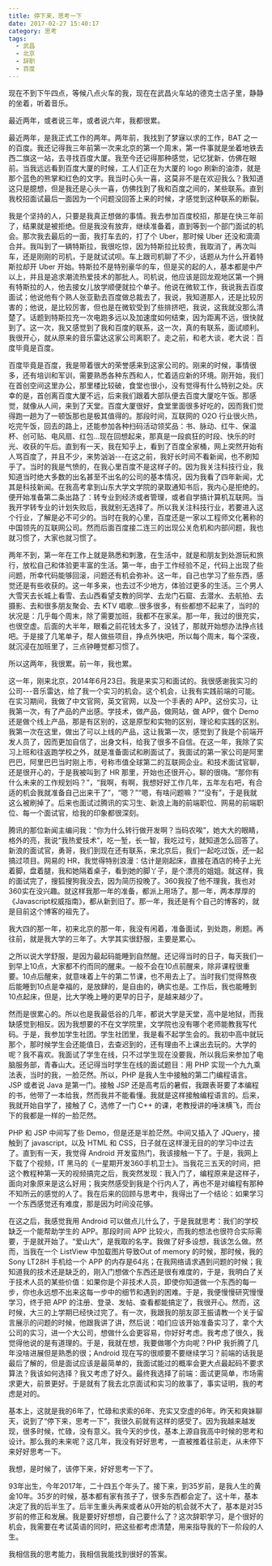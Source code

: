 ```yaml
---
title: 停下来，思考一下
date: 2017-02-27 15:40:17
category: 思考
tags:
  - 武昌
  - 北京
  - 辞职
  - 百度
---
```


现在不到下午四点，等候八点火车的我，现在在武昌火车站的德克士店子里，静静的坐着，听着音乐。

最近两年，或者说三年，或者说六年，我都很累。

<!--more-->

最近两年，是我正式工作的两年。两年前，我找到了梦寐以求的工作，BAT 之一的百度。我还记得我三年前第一次来北京的第一个周末，第一件事就是坐着地铁去西二旗这一站，去寻找百度大厦。我至今还记得那种感觉，记忆犹新，仿佛在眼前。当我远远看到百度大厦的时候，工人们正在为大厦的 logo 刷新的油漆，就是那个蓝色的熊掌和红色的文字。我当时心头一喜，这莫非不是在欢迎我么？我知道这只是臆想，但是我还是心头一喜，仿佛找到了我和百度之间的，某些联系。直到我校招面试最后一面因为一个问题没回答上来的时候，才感觉到这种联系的断裂。

我是个坚持的人，只要是我真正想做的事情。我去参加百度校招，那是在快三年前了，结果就是被拒绝。但是我没有放弃，继续准备着，直到等到一个部门面试的机会。那次我去最后的一面，我打车去的，打了个 Uber，那时候 Uber 还没和滴滴合并。我叫到了一辆特斯拉，我很吃惊，因为特斯拉比较贵，我取消了，再次叫车，还是刚刚的司机，于是就试试呗。车上跟司机聊了不少，话题从为什么开着特斯拉却开 Uber 开始。特斯拉不是特别豪华的车，但是买的起的人，基本都是中产以上，并且是追求潮流热爱技术的那批人。司机说，他应该是回龙观地区第一个拥有特斯拉的人，他去接女儿放学顺便就拉个单子。他说在微软工作，我说我去百度面试；他说他有个熟人张亚勤去百度做总裁去了，我说，我知道那人，还是比较厉害的；他说，是比较厉害，但也是在微软受到了些排挤吧，我说，这我就没那么清楚了。话题到特斯拉充一次电跑多远以及加速度如何结束，因为距离不远，很快就到了。这一次，我又感觉到了我和百度的联系，这一次，真的有联系，面试顺利。我很开心，就从原来的音乐雷达这家公司离职了。走之前，和老大谈，老大说：百度毕竟是百度。

百度毕竟是百度，我是带着很大的荣誉感来到这家公司的。刚来的时候，事情很多，还有培训和军训，需要熟悉各种东西和人，忙着适应新的环境。刚开始，我们在首创空间这里办公，那里楼比较破，食堂也很小，没有觉得有什么特别之处。庆幸的是，首创离百度大厦不远，后来我们跟着大部队便去百度大厦吃午饭。那感觉，就像从人间，来到了天堂。百度大厦很好，食堂里面很多好吃的，因而我们觉得跑一趟为了一顿饭那也是极其值得的。那段时间，互联网的 O2O 行业很火热，吃完午饭，回去的路上，还能参加各种扫码活动领奖品：书、脉动、红牛、保温杯、创可贴、电风扇、红包...现在回想起来，那真是一段疯狂的时段、快乐的时光、收获的午后。直到有一天，我在知乎上，看到了百度全家桶，网上突然开始有人骂百度了，并且不少，来势汹汹---在这之前，我好长时间不看新闻，也不刷知乎了。当时的我是气愤的，在我心里百度不是这样子的。因为我关注科技行业，我知道当时绝大多数的出名甚至不出名的公司的基本情况，因为我看了四年新闻，尤其是科技新闻。在我高考拿到山东大学文学院的录取通知书后，我内心是拒绝的。便开始准备第二条出路了：转专业到经济或者管理，或者自学搞计算机互联网。当我开学转专业的计划失败后，我就别无选择了。所以我关注科技行业，若要进入这个行业，了解是必不可少的。当时在我的心里，百度还是一家以工程师文化著称的中国领先的互联网公司。然而后面百度接二连三的出现公关危机和内部问题，我也就习惯了，大家也就习惯了。

两年不到，第一年在工作上就是熟悉和刺激，在生活中，就是和朋友到处游玩和旅行，放松自己和体验更丰富的生活。第一年，由于工作经验不足，代码上出现了些问题，所幸代码能够回滚，问题还有机会弥补。这一年，自己也学习了些东西，感觉还是有些收获的。这一年多来，也去过不少地方，体验过更多的生活。三个男人大雪天去长城上看雪、去山西看望支教的同学、去龙门石窟、去潜水、去航拍、去摄影、去和很多朋友聚会、去 KTV 唱歌...很多很多，有些都想不起来了，当时的状况是：几乎每个周末，除了需要加班，我都不在家呆。那一年，我过的很充实，也很空虚。后面的大半年，眼看之前花钱太多了，没钱了，那就开始想办法挣点钱吧。于是接了几笔单子，帮人做些项目，挣点外快吧，所以每个周末，每个深夜，就沉浸在加班里了，三点钟睡觉都习惯了。

所以这两年，我很累。前一年，我也累。

这一年，刚来北京，2014年6月23日。我是来实习和面试的。我很感谢我实习的公司---音乐雷达，给了我一个实习的机会。这个机会，让我有实践前端的可能。在实习期间，我做了中文官网，英文官网，以及一个手表的 APP。这份实习，让我第一次，有了产品的产出感。学技术，做产品，做网站，做 APP，做个 Demo 还是做个线上产品，那是有区别的，这是原型和实物的区别，理论和实践的区别。我第一次在这里，做出了可以上线的产品，这让我第一次，感觉到了我是个前端开发人员了，因而更加自信了，出身文科，给我了很多不自信。在这一年，我除了实习上班和往返跑学校之外，就是准备面试和刷面试了。我面试的第一家公司是阿里巴巴，阿里巴巴当时刚上市，号称市值全球第二的互联网企业。和技术面试官聊，还是很开心的，于是我被叫到了 HR 那里，开始也还很开心，聊的很嗨。“那你有什么未来的工作规划吗？”，“我啊，有啊，我想好好工作几年，五年左右吧，有合适的机会我就准备自己出来干了”，“嗯？”“嗯，有啥问题嘛？”“没有”，于是我就这么被刷掉了。后来也面试过腾讯的实习生、新浪上海的前端职位、网易的前端职位、每一个面试官，给我的印象都很深刻。

腾讯的那位新闻主编问我：“你为什么转行做开发啊？当码农唉”，她大大的眼睛，格外的亮，我说“我热爱技术”，吃一堑，长一智，我吃过亏，就知道怎么回答了。新浪的面试官，勇哥，我们到现在还有联系，来北京后，我们一起吃过饭，还一起搞过项目。网易的 HR，我觉得特别浪漫：估计是刚起床，直接在酒店的椅子上光着脚，盘着腿，我和她隔着桌子，看到她的脚丫子，是个漂亮的姐姐。就这样，我的面试完了，搜狐搜狗我没去，因为简历投晚了。360我投了他不理我，我也对360实在没兴趣。就这样我那一年的准备，都派上用场了。那一年，两本厚厚的《Javascript权威指南》，都从新到旧了。那一年，我还是有个自己的博客的，就是目前这个博客的祖先了。

我大四的那一年，初来北京的那一年，我没有闲着，准备面试，到处跑，刷题。再往前，就是我大学的三年了。大学其实很舒服，主要是累心。

之所以说大学舒服，是因为最起码能睡到自然醒。还记得当时的日子，每天我们一到早上10点，大家都不约而同的醒来。一般不会在10点前醒来，除非课程很重要。10点后醒来，就意味着上午的第二节课，也不用去上了。当时我们觉得熬夜后能睡到10点是幸福的，是放肆的，是自由的，确实也是。工作后，我也能睡到10点起床，但是，比大学晚上睡的更早的日子，是越来越少了。

然而是很累心的。所以也是我最低谷的几年，都说大学是天堂，高中是地狱，而我缺感觉到相反。因为我想要的不在文学院里，文学院也没有哪个老师能教我写代码。于是，我参加学生社团。学生社团里，我是看不起学生会的。我初中高中就玩那个，那时候学生会还能值日，去查迟到的，还有理由不上课出去玩的。大学的呢？我不喜欢。我面试了学生在线，只不过学生现在没要我，所以我后来参加了电脑服务部，青春山大。还记得当时学生在线的面试题目：用 PHP 实现一个九九乘法表，当时的我，一脸茫然。所以，PHP 是我人生中接触的第二门编程语言。 JSP 或者说 Java 是第一门。接触 JSP 还是高考后的暑假，我跟表哥要了本编程的书，他带了一本给我，然而我并不能看懂。我就是这样接触编程语言的。后来，我就开始自学了，接触了 C，选修了一门 C++ 的课，老教授讲的唾沫横飞，而台下的我都是一样的一脸茫然。

PHP 和 JSP 中间写了些 Demo，但是还是半脸茫然。中间又插入了 JQuery，接触到了 javascript，以及 HTML 和 CSS，日子就在这样漫无目的的学习中过去了。直到有一天，我觉得 Android 开发蛮热门，我该接触一下了。于是，我网上下载了个视频，IT 黑马的《一星期开发360手机卫士》。当我花三五天的时间，把这个教程种第一天的视频搞完之后，我突然发现：我入门了，编程原来是这样子，面向对象原来是这么好用；我突然感受到我是个行内人了，再也不是对编程有那种不知所云的感觉的人了。我在后来的回顾与思考中，我得出了一个结论：如果学习一个东西感觉还有难度，那是因为时间没花够。

在这之后，我感觉我用 Android 可以做点儿什么了，于是我就思考：我们的学校缺乏一个能帮助学生的 APP。那段时间 APP 比较火，而我的想法也很符合实际需要，于是就开始了。“爱山大”，是我取的名字。我做了好多设想，我该怎么做。然而，当我在一个 ListView 中加载图片导致Out of memory 的时候，那时候，我的 Sony LT28H 手机给一个 APP 的内存是64兆；在我网络请求遇到问题的时候；我知道我的技术还是缺乏的，刚入门想做个东西还是很有难度的，于是，我明白了关于技术人员的某些价值：如果你是个非技术人员，即使你知道做一个东西的每一步，你也永远想不出来这每一步中的细节和遇到的困难。于是，我便慢慢研究慢慢学习，终于把 APP 的注册、登录、发帖、查看都能搞定了，我很开心。然而，这时候，大三的上学期已经快过完了。有一次，我跟我的朋友邵王振请教一个关于留言展示的问题的时候，他跟我讲了讲，然后说：咱们应该开始准备实习了，拿个大公司的实习，进一个大公司，想做什么会更容易，你好好考虑。我考虑了很久，我觉得他说的是有道理的。于是，我就在想，我要做哪个方向呢？PHP 我折腾了几年没啥进展但是熟悉的很；Android 现在写的很顺要不要继续学习？前端的话我是最后了解的，但是面试应该是最简单的，我面试能过的概率会更大点最起码不要求算法？我该如何选择？我又考虑了好久。最终我选择了前端：面试更简单，市场需求更大，前景更好。于是就有了我去北京面试和实习的故事了，事实证明，我的考虑是对的。

基本上，这就是我的6年了，忙碌和求索的6年、充实又空虚的6年。昨天和爽妹聊天，说到了“停下来，思考一下”，我很久前就有这样的感受了。因为我越来越发现，很多时候，忙碌，没有意义。我今天的步伐，基本上源自我高中时候的思考和设计。那么我的未来呢？这几年，我没有好好思考，一直被推着往前走，从未停下来好好思考一下。

我想，是时候了，该停下来，好好思考一下了。

93年出生，今年2017年，二十四五个年头了。接下来，到35岁前，是我人生的黄金10年。35岁的时候，基本都有家有孩子了，很多东西都会定了。这十年，基本决定了我的后半生了。后半生重头再来或者从0开始的机会就不大了，基本是对35岁前的修正和发展。我是要好好想想，自己要什么了？这次辞职学习，是个很好的机会，我需要在考试英语的同时，把这些都考虑清楚，用来指导我的下一阶段的人生。

我相信我的思考能力，我相信我能找到很好的答案。

